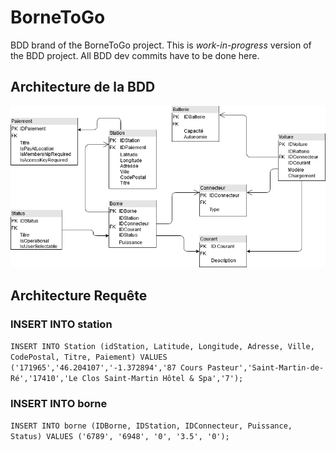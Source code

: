 # BorneToGo

BDD brand of the BorneToGo project. This is *work-in-progress* version of the BDD project. All BDD dev commits have to be done here.

## Architecture de la BDD
![Architecture de la BDD V3](/images/Schema_BDD_V3.png)

## Architecture Requête

### INSERT INTO station
`INSERT INTO Station (idStation, Latitude, Longitude, Adresse, Ville, CodePostal, Titre, Paiement) VALUES ('171965','46.204107','-1.372894','87 Cours Pasteur','Saint-Martin-de-Ré','17410','Le Clos Saint-Martin Hôtel & Spa','7');`

### INSERT INTO borne
`INSERT INTO borne (IDBorne, IDStation, IDConnecteur, Puissance, Status) VALUES ('6789', '6948', '0', '3.5', '0');`

